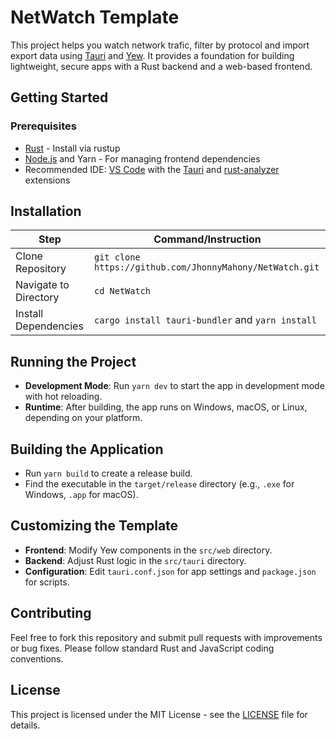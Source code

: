 # NetWatch Template

This project helps you watch network trafic, filter by protocol and import export data using [Tauri](https://tauri.app/) and [Yew](https://yew.rs/). It provides a foundation for building lightweight, secure apps with a Rust backend and a web-based frontend.

## Getting Started

### Prerequisites
- [Rust](https://rustup.rs/) - Install via rustup
- [Node.js](https://nodejs.org/en/download/) and Yarn - For managing frontend dependencies
- Recommended IDE: [VS Code](https://code.visualstudio.com/) with the [Tauri](https://marketplace.visualstudio.com/items?itemName=tauri-apps.tauri-vscode) and [rust-analyzer](https://marketplace.visualstudio.com/items?itemName=rust-lang.rust-analyzer) extensions

## Installation

| Step                  | Command/Instruction                              |
|-----------------------|-------------------------------------------------|
| Clone Repository      | `git clone https://github.com/JhonnyMahony/NetWatch.git` |
| Navigate to Directory | `cd NetWatch`                                   |
| Install Dependencies  | `cargo install tauri-bundler` and `yarn install`|

## Running the Project

- **Development Mode**: Run `yarn dev` to start the app in development mode with hot reloading.
- **Runtime**: After building, the app runs on Windows, macOS, or Linux, depending on your platform.

## Building the Application

- Run `yarn build` to create a release build.
- Find the executable in the `target/release` directory (e.g., `.exe` for Windows, `.app` for macOS).

## Customizing the Template

- **Frontend**: Modify Yew components in the `src/web` directory.
- **Backend**: Adjust Rust logic in the `src/tauri` directory.
- **Configuration**: Edit `tauri.conf.json` for app settings and `package.json` for scripts.

## Contributing

Feel free to fork this repository and submit pull requests with improvements or bug fixes. Please follow standard Rust and JavaScript coding conventions.

## License

This project is licensed under the MIT License - see the [LICENSE](LICENSE) file for details.

